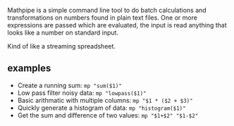 
Mathpipe is a simple command line tool to do batch calculations and
transformations on numbers found in plain text files. One or more expressions
are passed which are evaluated, the input is read anything that looks like a
number on standard input.

Kind of like a streaming spreadsheet.

## examples

- Create a running sum: `mp "sum($1)"`
- Low pass filter noisy data: `mp "lowpass($1)"`
- Basic arithmatic with multiple columns: `mp "$1 * ($2 + $3)"`
- Quickly generate a histogram of data: `mp "histogram($1)"`
- Get the sum and difference of two values: `mp "$1+$2" "$1-$2"`

